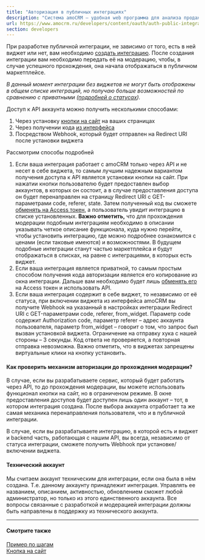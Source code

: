 ```yaml
---
title: "Авторизация в публичных интеграциях"
description: "Система amoCRM – удобная web программа для анализа продаж, доступная в режиме online из любой точки мира! Подробности узнавайте по указанным на сайте телефонам в Москве."
url: https://www.amocrm.ru/developers/content/oauth/auth-public-integrations
section: developers
---
```


При разработке публичной интеграции, не зависимо от того, есть в ней виджет или нет, вам необходимо [создать интеграцию](https://www.amocrm.ru/developers/content/oauth/step-by-step). После создания интеграции вам необходимо передать её на модерацию, чтобы, в случае успешного прохождения, она начала отображаться в публичном маркетплейсе.

*В данный момент интеграции без виджетов не могут быть отображены в общем списке интеграций, но получаю больше возможностей по сравнению с приватными ([подробней о статусах](https://www.amocrm.ru/developers/content/platform/abilities)).*

Доступ к API аккаунта можно получить несколькими способами:

1. Через установку [кнопки на сайт](https://www.amocrm.ru/developers/content/oauth/button) на ваших страницах
2. Через получении кода [из интерфейса](https://www.amocrm.ru/developers/content/oauth/easy-auth)
3. Посредством Webhook, который будет отправлен на Redirect URI после установки виджета

Рассмотрим способы подробней

1. Если ваша интеграция работает с amoCRM только через API и не несет в себе виджета, то самым лучшим надежным вариантом получения доступа к API является установки кнопки на сайт. При нажатии кнопки пользователю будет предоставлен выбор аккаунтов, в которых он состоит, а в случае предоставления доступа он будет перенаправлен на страницу Redirect URI с GET-параметрами code, referer, state. Затем полученный код вы сможете [обменять на Access токен](https://www.amocrm.ru/developers/content/oauth/step-by-step#get_access_token), а пользователь увидит интеграцию в списке установленных. **Важно отметить,** что для прохождения модерации подобным интеграциям необходимо в описании указывать четкое описание функционала, куда нужно перейти, чтобы установить интеграцию, где можно подробнее ознакомится с ценами (если таковые имеются) и возможностями. В будущем подобные интеграции станут частью маркетплейса и будут отображаться в списках, на равне с интеграциями, в которых есть виджет.
2. Если ваша интеграция является приватной, то самым простым способом получения кода авторизации является его копирование из окна интеграции. Дальше вам необходимо будет лишь [обменять его](https://www.amocrm.ru/developers/content/oauth/step-by-step#get_access_token) на Access токен и использовать API.
3. Если ваша интеграция содержит в себе виджет, то независимо от её статуса, при включении виджета из интерфейса amoCRM вы получите Webhook на указанный в настройках интеграции Redirect URI с GET-параметрами code, referer, from\_widget. Параметр code содержит Authorization code, параметр referer – адрес аккаунта пользователя, параметр from\_widget – говорит о том, что запрос был вызван установкой виджета. Ограничение на отправку хука с нашей стороны – 3 секунды. Код ответа не проверяется, а повторная отправка невозможна. Важно отметить, что в виджетах запрещены виртуальные клики на кнопку установить.

#### Как проверить механизм авторизации до прохождения модерации?

В случае, если вы разрабатываете сервис, который будет работать через API, то до прохождения модерации, вы можете использовать функционал кнопки на сайт, но в ограниченом режиме. В окне предоставления доступов будет доступен лишь один аккаунт – тот, в котором интеграция создана. После выбора аккаунта отработает та же самая механика перенаправления пользователя, что и в публичной интеграции.

В случае, если вы разрабатываете интеграцию, в которой есть и виджет и backend часть, работающая с нашим API, вы всегда, независимо от статуса интеграции, сможете получить Webhook при установке/включении виджета.

#### Технический аккаунт

Мы считаем аккаунт техническим для интеграции, если она была в нём создана. Т.е. данному аккаунту принадлежит интеграция. Управлять ее названием, описанием, активностью, обновлением сможет любой администратор, но только из этого единственного аккаунта. Все вопросы связанные с разработкой и модерацией интеграции должны быть направлены в поддержку из технического аккаунта.

---

#### Смотрите также

[Пример по шагам](https://www.amocrm.ru/developers/content/oauth/step-by-step)  
[Кнопка на сайт](https://www.amocrm.ru/developers/content/oauth/button)